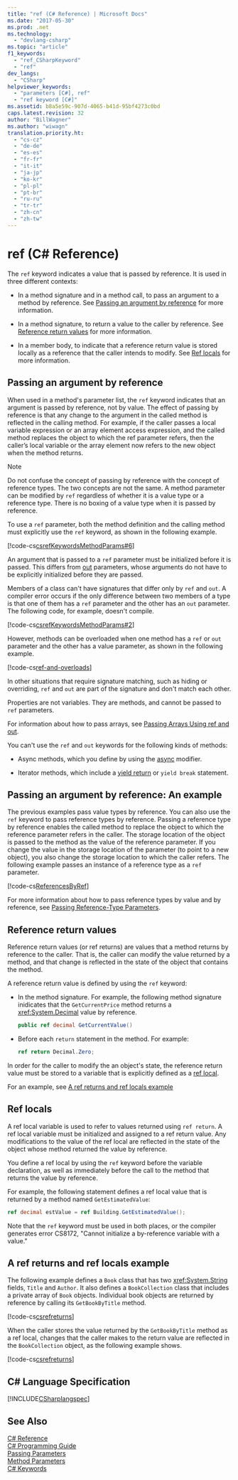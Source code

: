 ```yaml
---
title: "ref (C# Reference) | Microsoft Docs"
ms.date: "2017-05-30"
ms.prod: .net
ms.technology: 
  - "devlang-csharp"
ms.topic: "article"
f1_keywords: 
  - "ref_CSharpKeyword"
  - "ref"
dev_langs: 
  - "CSharp"
helpviewer_keywords: 
  - "parameters [C#], ref"
  - "ref keyword [C#]"
ms.assetid: b8a5e59c-907d-4065-b41d-95bf4273c0bd
caps.latest.revision: 32
author: "BillWagner"
ms.author: "wiwagn"
translation.priority.ht: 
  - "cs-cz"
  - "de-de"
  - "es-es"
  - "fr-fr"
  - "it-it"
  - "ja-jp"
  - "ko-kr"
  - "pl-pl"
  - "pt-br"
  - "ru-ru"
  - "tr-tr"
  - "zh-cn"
  - "zh-tw"
---
```

# ref (C# Reference)

The `ref` keyword indicates a value that is passed by reference. It is used in three different contexts: 

- In a method signature and in a method call, to pass an argument to a method by reference. See [Passing an argument by reference](#passing-an-argument-by-reference) for more information.

- In a method signature, to return a value to the caller by reference. See [Reference return values](#reference-return-values) for more information.

- In a member body, to indicate that a reference return value is stored locally as a reference that the caller intends to modify. See [Ref locals](#ref-locals) for more information.

## Passing an argument by reference

When used in a method's parameter list, the `ref` keyword indicates that an argument is passed by reference, not by value. The effect of passing by reference is that any change to the argument in the called method is reflected in the calling method. For example, if the caller passes a local variable expression or an array element access expression, and the called method replaces the object to which the ref parameter refers, then the caller’s local variable or the array element now refers to the new object when the method returns.

> [!NOTE]
>  Do not confuse the concept of passing by reference with the concept of reference types. The two concepts are not the same. A method parameter can be modified by `ref` regardless of whether it is a value type or a reference type. There is no boxing of a value type when it is passed by reference.  

To use a `ref` parameter, both the method definition and the calling method must explicitly use the `ref` keyword, as shown in the following example.  

[!code-cs[csrefKeywordsMethodParams#6](../../../../samples/snippets/csharp/language-reference/keywords/ref/ref-1.cs)]

An argument that is passed to a `ref` parameter must be initialized before it is passed. This differs from [out](out.md) parameters, whose arguments do not have to be explicitly initialized before they are passed.

Members of a class can't have signatures that differ only by `ref` and `out`. A compiler error occurs if the only difference between two members of a type is that one of them has a `ref` parameter and the other has an `out` parameter. The following code, for example, doesn't compile.  
  
 [!code-cs[csrefKeywordsMethodParams#2](../../../../samples/snippets/csharp/language-reference/keywords/ref/ref-2.cs)]
  
 However, methods can be overloaded when one method has a `ref` or `out` parameter and the other has a value parameter, as shown in the following example.
  
 [!code-cs[ref-and-overloads](../../../../samples/snippets/csharp/language-reference/keywords/ref/ref-3.cs)]
  
 In other situations that require signature matching, such as hiding or overriding, `ref` and `out` are part of the signature and don't match each other.  
  
 Properties are not variables. They are methods, and cannot be passed to `ref` parameters.  
  
 For information about how to pass arrays, see [Passing Arrays Using ref and out](../../../csharp/programming-guide/arrays/passing-arrays-using-ref-and-out.md).  
  
 You can't use the `ref` and `out` keywords for the following kinds of methods:  
  
-   Async methods, which you define by using the [async](../../../csharp/language-reference/keywords/async.md) modifier.  
  
-   Iterator methods, which include a [yield return](../../../csharp/language-reference/keywords/yield.md) or `yield break` statement.  
  
## Passing an argument by reference: An example

The previous examples pass value types by reference. You can also use the `ref` keyword to pass reference types by reference. Passing a reference type by reference enables the called method to replace the object to which the reference parameter refers in the caller. The storage location of the object is passed to the method as the value of the reference parameter. If you change the value in the storage location of the parameter (to point to a new object), you also change the storage location to which the caller refers. The following example passes an instance of a reference type as a `ref` parameter.   
  
 [!code-cs[ReferencesByRef](../../../../samples/snippets/csharp/language-reference/keywords/ref/ref-4.cs)]  

For more information about how to pass reference types by value and by reference, see [Passing Reference-Type Parameters](../../../csharp/programming-guide/classes-and-structs/passing-reference-type-parameters.md).
  
## Reference return values

Reference return values (or ref returns) are values that a method returns by reference to the caller. That is, the caller can modify the value returned by a method, and that change is reflected in the state of the object that contains the method. 

A reference return value is defined by using the `ref` keyword:

- In the method signature. For example, the following method signature inidicates that the `GetCurrentPrice` method returns a <xref:System.Decimal> value by reference.

   ```csharp
   public ref decimal GetCurrentValue()
   ``` 
- Before each `return` statement in the method. For example:
 
   ```csharp
   ref return Decimal.Zero;
   ``` 

In order for the caller to modify the an object's state, the reference return value must be stored to a variable that is explicitly defined as a [ref local](#ref-locals). 

For an example, see [A ref returns and ref locals example](#a-ref-returns-and-ref-locals-example)

## Ref locals

A ref local variable is used to refer to values returned using `ref return`.  A ref local variable must be initialized and assigned to a ref return value. Any modifications to the value of the ref local are reflected in the state of the object whose method returned the value by reference.

You define a ref local by using the `ref` keyword before the variable declaration, as well as immediately before the call to the method that returns the value by reference. 

For example, the following statement defines a ref local value that is returned by a method named `GetEstimatedValue`:

```csharp
ref decimal estValue = ref Building.GetEstimatedValue();
```

Note that the `ref` keyword must be used in both places, or the compiler generates error CS8172, "Cannot initialize a by-reference variable with a value." 
 
## A ref returns and ref locals example

The following example defines a `Book` class that has two <xref:System.String> fields, `Title` and `Author`. It also defines a `BookCollection` class that includes a private array of `Book` objects. Individual book objects are returned by reference by calling its `GetBookByTitle` method.

[!code-cs[csrefreturns](../../../../samples/snippets/csharp/language-reference/keywords/ref/ref-5.cs#1)]  

When the caller stores the value returned by the `GetBookByTitle` method as a ref local, changes that the caller makes to the return value are reflected in the `BookCollection` object, as the following example shows.

[!code-cs[csrefreturns](../../../../samples/snippets/csharp/language-reference/keywords/ref/ref-5.cs#2)]  

## C# Language Specification  
 [!INCLUDE[CSharplangspec](~/includes/csharplangspec-md.md)]  
  
## See Also  
 [C# Reference](../../../csharp/language-reference/index.md)   
 [C# Programming Guide](../../../csharp/programming-guide/index.md)   
 [Passing Parameters](../../../csharp/programming-guide/classes-and-structs/passing-parameters.md)   
 [Method Parameters](../../../csharp/language-reference/keywords/method-parameters.md)   
 [C# Keywords](../../../csharp/language-reference/keywords/index.md)
